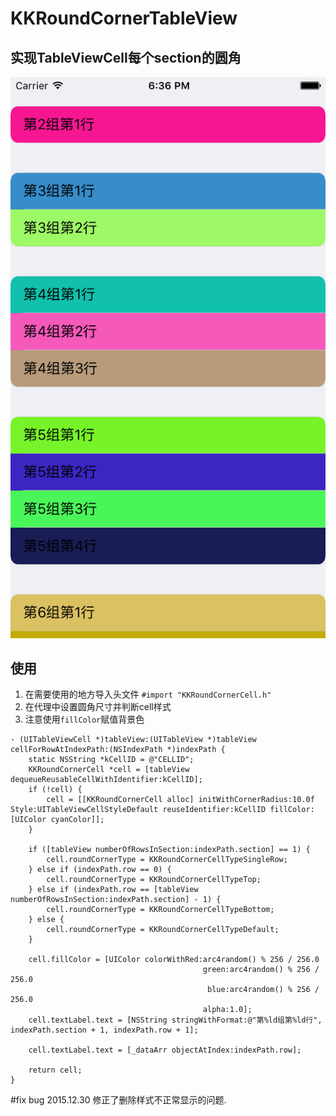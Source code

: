 # KKRoundCornerTableView

## 实现TableViewCell每个section的圆角

![效果预览](https://github.com/kisekied/KKRoundCornerTableView/blob/master/ScreenShot.png?raw=true)

## 使用
1. 在需要使用的地方导入头文件 `#import "KKRoundCornerCell.h"`
2. 在代理中设置圆角尺寸并判断cell样式
3. 注意使用`fillColor`赋值背景色

``` objc
- (UITableViewCell *)tableView:(UITableView *)tableView cellForRowAtIndexPath:(NSIndexPath *)indexPath {
    static NSString *kCellID = @"CELLID";
    KKRoundCornerCell *cell = [tableView dequeueReusableCellWithIdentifier:kCellID];
    if (!cell) {
        cell = [[KKRoundCornerCell alloc] initWithCornerRadius:10.0f Style:UITableViewCellStyleDefault reuseIdentifier:kCellID fillColor:[UIColor cyanColor]];
    }
    
    if ([tableView numberOfRowsInSection:indexPath.section] == 1) {
        cell.roundCornerType = KKRoundCornerCellTypeSingleRow;
    } else if (indexPath.row == 0) {
        cell.roundCornerType = KKRoundCornerCellTypeTop;
    } else if (indexPath.row == [tableView numberOfRowsInSection:indexPath.section] - 1) {
        cell.roundCornerType = KKRoundCornerCellTypeBottom;
    } else {
        cell.roundCornerType = KKRoundCornerCellTypeDefault;
    }
    
    cell.fillColor = [UIColor colorWithRed:arc4random() % 256 / 256.0
                                           green:arc4random() % 256 / 256.0
                                            blue:arc4random() % 256 / 256.0
                                           alpha:1.0];
    cell.textLabel.text = [NSString stringWithFormat:@"第%ld组第%ld行", indexPath.section + 1, indexPath.row + 1];
    
    cell.textLabel.text = [_dataArr objectAtIndex:indexPath.row];
    
    return cell;
}
```

#fix bug
2015.12.30 修正了删除样式不正常显示的问题.